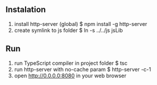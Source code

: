 Instalation
-----------

1) install http-server (global)
	$ npm install -g http-server
2) create symlink to js folder
	$ ln -s ../../js jsLib

Run
---

1) run TypeScript compiler in project folder
	$ tsc
2) run http-server with no-cache param
	$ http-server -c-1
3) open http://0.0.0.0:8080 in your web browser
